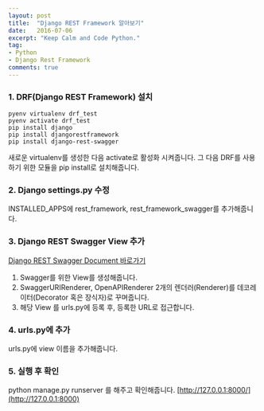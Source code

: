 ```yaml
---
layout: post
title:  "Django REST Framework 알아보기"
date:   2016-07-06
excerpt: "Keep Calm and Code Python."
tag:
- Python
- Django Rest Framework
comments: true
---
```


### 1. DRF(Django REST Framework) 설치

```shell
pyenv virtualenv drf_test
pyenv activate drf_test
pip install django
pip install djangorestframework
pip install django-rest-swagger
```

새로운 virtualenv를 생성한 다음 activate로 활성화 시켜줍니다.
그 다음 DRF를 사용하기 위한 모듈을 pip install로 설치해줍니다.

### 2. Django settings.py 수정

INSTALLED_APPS에 rest_framework, rest_framework_swagger를 추가해줍니다.

### 3. Django REST Swagger View 추가

[Django REST Swagger Document 바로가기](http://marcgibbons.github.io/django-rest-swagger/)

1. Swagger를 위한 View를 생성해줍니다.
2. SwaggerURIRenderer, OpenAPIRenderer 2개의 렌더러(Renderer)를 데코레이터(Decorator 혹은 장식자)로 꾸며줍니다.
3. 해당 View 를 urls.py에 등록 후, 등록한 URL로 접근합니다.

### 4. urls.py에 추가

urls.py에 view 이름을 추가해줍니다.

### 5. 실행 후 확인

python manage.py runserver 를 해주고 확인해줍니다.
[http://127.0.0.1:8000/](http://127.0.0.1:8000)

